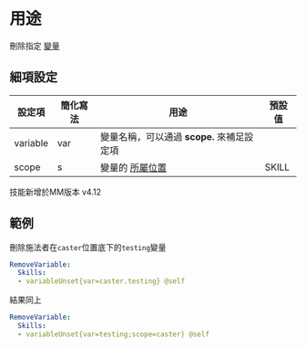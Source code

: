 用途
=======================

刪除指定 [變量](/skills/variables)

細項設定
----------

| 設定項 | 簡化寫法 | 用途 | 預設值 |
|-----------|---------|------------|---------------|
| variable  | var | 變量名稱，可以通過 **scope.** 來補足設定項  |   |
| scope | s   | 變量的 [所屬位置](/skills/variables#variable_scopes) | SKILL |


技能新增於MM版本 v4.12

 
範例
----

刪除施法者在`caster`位置底下的`testing`變量

```yml
RemoveVariable:
  Skills:
  - variableUnset{var=caster.testing} @self
```
結果同上
```yml
RemoveVariable:
  Skills:
  - variableUnset{var=testing;scope=caster} @self
```